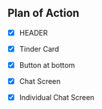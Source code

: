 ## Plan of Action

   - [x] HEADER 
   - [x] Tinder Card 
   - [x] Button at bottom 
   - [x] Chat Screen 
   - [x] Individual Chat Screen 

